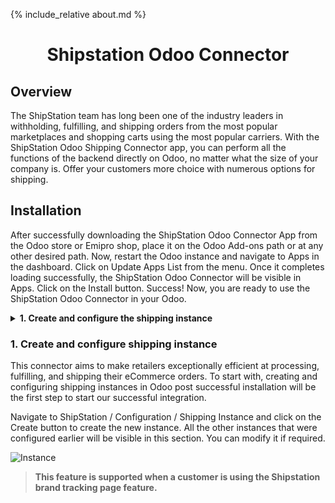 {% include_relative about.md %}

<h1 align="center"> Shipstation Odoo Connector </h1>

## Overview
The ShipStation team has long been one of the industry leaders in withholding, fulfilling, and shipping orders from the most popular marketplaces and shopping carts using the most popular carriers. With the ShipStation Odoo Shipping Connector app, you can perform all the functions of the backend directly on Odoo, no matter what the size of your company is. Offer your customers more choice with numerous options for shipping.

## Installation
After successfully downloading the ShipStation Odoo Connector App from the Odoo store or Emipro shop, place it on the Odoo Add-ons path or at any other desired path. Now, restart the Odoo instance and navigate to Apps in the dashboard. Click on Update Apps List from the menu. Once it completes loading successfully, the ShipStation Odoo Connector will be visible in Apps.
Click on the Install button. Success! Now, you are ready to use the ShipStation Odoo Connector in your Odoo.

<details><summary><b>1. Create and configure the shipping instance</b></summary>
  <p>
    <br>&emsp;1.1 Shipstation market place
    <br>&emsp;1.2 Shipstation store
    <br>&emsp;1.3 Shipstation sync
    <br>&emsp;1.4 Shipstation email notification
  </p>
</details>
  

### 1. Create and configure shipping instance
This connector aims to make retailers exceptionally efficient at processing, fulfilling, and shipping their eCommerce orders. To start with, creating and configuring shipping instances in Odoo post successful installation will be the first step to start our successful integration. 

Navigate to ShipStation / Configuration / Shipping Instance and click on the Create button to create the new instance. All the other instances that were configured earlier will be visible in this section. You can modify it if required.

![Instance](https://www.emiprotechnologies.com/website/image/ir.attachment/33313_fad4fd4/datas)

> **This feature is supported when a customer is using the Shipstation brand tracking page feature.**
